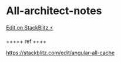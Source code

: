 # All-architect-notes

[Edit on StackBlitz ⚡️](https://stackblitz.com/edit/all-notes)



+++++
ref
++++


https://stackblitz.com/edit/angular-all-cache
